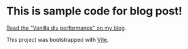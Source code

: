 # This is sample code for blog post!

[Read the "Vanilla div performance" on my blog](https://en.morzel.net/post/vanilla-div-performance).

This project was bootstrapped with [Vite](https://vitejs.dev/).
